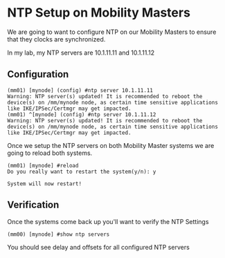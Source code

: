 # NTP Setup on Mobility Masters

We are going to want to configure NTP on our Mobility Masters to ensure that they clocks are synchronized.

In my lab, my NTP servers are 10.1.11.11 and 10.1.11.12

## Configuration

```
(mm01) [mynode] (config) #ntp server 10.1.11.11
Warning: NTP server(s) updated! It is recommended to reboot the device(s) on /mm/mynode node, as certain time sensitive applications like IKE/IPSec/Certmgr may get impacted.
(mm01) ^[mynode] (config) #ntp server 10.1.11.12
Warning: NTP server(s) updated! It is recommended to reboot the device(s) on /mm/mynode node, as certain time sensitive applications like IKE/IPSec/Certmgr may get impacted.
```

Once we setup the NTP servers on both Mobility Master systems we are going to reload both systems.

```
(mm01) [mynode] #reload
Do you really want to restart the system(y/n): y

System will now restart!
```

## Verification

Once the systems come back up you'll want to verify the NTP Settings

```
(mm00) [mynode] #show ntp servers
```

You should see delay and offsets for all configured NTP servers